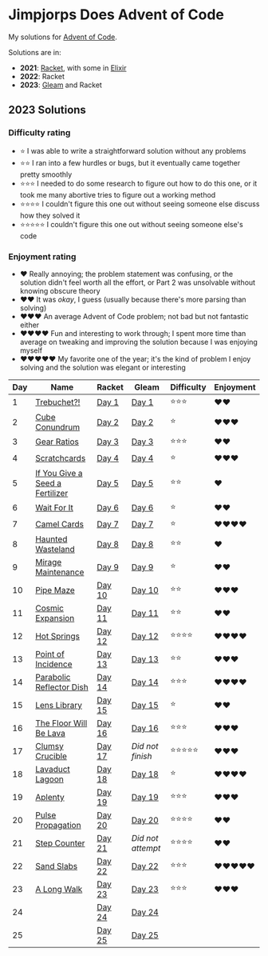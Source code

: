 # Jimpjorps Does Advent of Code

My solutions for [Advent of Code](https://adventofcode.com/).  

Solutions are in:
* __2021__: [Racket](https://racket-lang.org/), with some in [Elixir](https://elixir-lang.org/)
* __2022__: Racket
* __2023__: [Gleam](https://gleam.run/) and Racket

## 2023 Solutions

### Difficulty rating
* ⭐ I was able to write a straightforward solution without any problems
* ⭐⭐ I ran into a few hurdles or bugs, but it eventually came together pretty smoothly
* ⭐⭐⭐ I needed to do some research to figure out how to do this one, or it took me many abortive tries to figure out a working method
* ⭐⭐⭐⭐ I couldn't figure this one out without seeing someone else discuss how they solved it
* ⭐⭐⭐⭐⭐ I couldn't figure this one out without seeing someone else's code

### Enjoyment rating
* ♥️ Really annoying; the problem statement was confusing, or the solution didn't feel worth all the effort, or Part 2 was unsolvable without knowing obscure theory
* ♥️♥️ It was *okay*, I guess (usually because there's more parsing than solving)
* ♥️♥️♥️ An average Advent of Code problem; not bad but not fantastic either
* ♥️♥️♥️♥️ Fun and interesting to work through; I spent more time than average on tweaking and improving the solution because I was enjoying myself
* ♥️♥️♥️♥️♥️ My favorite one of the year; it's the kind of problem I enjoy solving and the solution was elegant or interesting

| Day | Name                                                                   | Racket                                     | Gleam                                    | Difficulty | Enjoyment  |
| --- | ---------------------------------------------------------------------- | ------------------------------------------ | ---------------------------------------- | ---------- | ---------- |
| 1   | [Trebuchet?!](https://adventofcode.com/2023/day/1)                     | [Day 1](/aoc2023-other/day-01/day-01.rkt)  | [Day 1](/aoc2023/src/day1/solve.gleam)   | ⭐⭐⭐        | ♥️♥️       |
| 2   | [Cube Conundrum](https://adventofcode.com/2023/day/2)                  | [Day 2](/aoc2023-other/day-02/day-02.rkt)  | [Day 2](/aoc2023/src/day2/solve.gleam)   | ⭐          | ♥️♥️♥️     |
| 3   | [Gear Ratios](https://adventofcode.com/2023/day/3)                     | [Day 3](/aoc2023-other/day-03/day-03.rkt)  | [Day 3](/aoc2023/src/day3/solve.gleam)   | ⭐⭐⭐        | ♥️♥️       |
| 4   | [Scratchcards](https://adventofcode.com/2023/day/4)                    | [Day 4](/aoc2023-other/day-04/day-04.rkt)  | [Day 4](/aoc2023/src/day4/solve.gleam)   | ⭐          | ♥️♥️♥️     |
| 5   | [If You Give a Seed a Fertilizer](https://adventofcode.com/2023/day/5) | [Day 5](/aoc2023-other/day-05/day-05.rkt)  | [Day 5](/aoc2023/src/day5/solve.gleam)   | ⭐⭐         | ♥️         |
| 6   | [Wait For It](https://adventofcode.com/2023/day/6)                     | [Day 6](/aoc2023-other/day-06/day-06.rkt)  | [Day 6](/aoc2023/src/day6/solve.gleam)   | ⭐          | ♥️♥️       |
| 7   | [Camel Cards](https://adventofcode.com/2023/day/7)                     | [Day 7](/aoc2023-other/day-07/day-07.rkt)  | [Day 7](/aoc2023/src/day7/solve.gleam)   | ⭐          | ♥️♥️♥️♥️   |
| 8   | [Haunted Wasteland](https://adventofcode.com/2023/day/8)               | [Day 8](/aoc2023-other/day-08/day-08.rkt)  | [Day 8](/aoc2023/src/day8/solve.gleam)   | ⭐⭐         | ♥️         |
| 9   | [Mirage Maintenance](https://adventofcode.com/2023/day/9)              | [Day 9](/aoc2023-other/day-09/day-09.rkt)  | [Day 9](/aoc2023/src/day9/solve.gleam)   | ⭐          | ♥️♥️       |
| 10  | [Pipe Maze](https://adventofcode.com/2023/day/10)                      | [Day 10](/aoc2023-other/day-10/day-10.rkt) | [Day 10](/aoc2023/src/day10/solve.gleam) | ⭐⭐         | ♥️♥️♥️     |
| 11  | [Cosmic Expansion](https://adventofcode.com/2023/day/11)               | [Day 11](/aoc2023-other/day-11/day-11.rkt) | [Day 11](/aoc2023/src/day11/solve.gleam) | ⭐⭐         | ♥️♥️       |
| 12  | [Hot Springs](https://adventofcode.com/2023/day/12)                    | [Day 12](/aoc2023-other/day-12/day-12.rkt) | [Day 12](/aoc2023/src/day12/solve.gleam) | ⭐⭐⭐⭐       | ♥️♥️♥️♥️   |
| 13  | [Point of Incidence](https://adventofcode.com/2023/day/13)             | [Day 13](/aoc2023-other/day-13/day-13.rkt) | [Day 13](/aoc2023/src/day13/solve.gleam) | ⭐⭐         | ♥️♥️♥️     |
| 14  | [Parabolic Reflector Dish](https://adventofcode.com/2023/day/14)       | [Day 14](/aoc2023-other/day-14/day-14.rkt) | [Day 14](/aoc2023/src/day14/solve.gleam) | ⭐⭐⭐        | ♥️♥️♥️♥️   |
| 15  | [Lens Library](https://adventofcode.com/2023/day/15)                   | [Day 15](/aoc2023-other/day-15/day-15.rkt) | [Day 15](/aoc2023/src/day15/solve.gleam) | ⭐          | ♥️♥️       |
| 16  | [The Floor Will Be Lava](https://adventofcode.com/2023/day/16)         | [Day 16](/aoc2023-other/day-16/day-16.rkt) | [Day 16](/aoc2023/src/day16/solve.gleam) | ⭐⭐⭐        | ♥️♥️♥️     |
| 17  | [Clumsy Crucible](https://adventofcode.com/2023/day/17)                | [Day 17](/aoc2023-other/day-17/day-17.rkt) | *Did not finish* | ⭐⭐⭐⭐⭐      | ♥️♥️♥️     |
| 18  | [Lavaduct Lagoon](https://adventofcode.com/2023/day/18)                | [Day 18](/aoc2023-other/day-18/day-18.rkt) | [Day 18](/aoc2023/src/day18/solve.gleam) | ⭐          | ♥️♥️♥️♥️   |
| 19  | [Aplenty](https://adventofcode.com/2023/day/19)                        | [Day 19](/aoc2023-other/day-19/day-19.rkt) | [Day 19](/aoc2023/src/day19/solve.gleam) | ⭐⭐⭐        | ♥️♥️♥️     |
| 20  | [Pulse Propagation](https://adventofcode.com/2023/day/20)              | [Day 20](/aoc2023-other/day-20/day-20.rkt) | [Day 20](/aoc2023/src/day20/solve.gleam) | ⭐⭐⭐⭐       | ♥️♥️         |
| 21  | [Step Counter](https://adventofcode.com/2023/day/21)                   | [Day 21](/aoc2023-other/day-21/day-21.rkt) | *Did not attempt* | ⭐⭐⭐⭐       | ♥️♥️         |
| 22  | [Sand Slabs](https://adventofcode.com/2023/day/22)                     | [Day 22](/aoc2023-other/day-22/day-22.rkt) | [Day 22](/aoc2023/src/day22/solve.gleam) | ⭐⭐⭐        | ♥️♥️♥️♥️♥️ |
| 23  | [A Long Walk](https://adventofcode.com/2023/day/23)                    | [Day 23](/aoc2023-other/day-23/day-23.rkt) | [Day 23](/aoc2023/src/day23/solve.gleam) | ⭐⭐⭐        | ♥️♥️♥️     |
| 24  | [](https://adventofcode.com/2023/day/24)                               | [Day 24](/aoc2023-other/day-24/day-24.rkt) | [Day 24](/aoc2023/src/day24/solve.gleam) |            |            |
| 25  | [](https://adventofcode.com/2023/day/25)                               | [Day 25](/aoc2023-other/day-25/day-25.rkt) | [Day 25](/aoc2023/src/day25/solve.gleam) |            |            |

